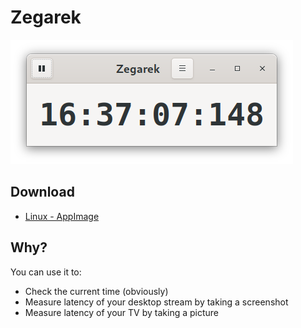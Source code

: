 # Zegarek

![Zegarek's main window](res/screenshot.png)

## Download
* [Linux - AppImage](https://github.com/konradmb/zegarek/releases/download/v0.3/Zegarek-0.3-x86_64.AppImage)

## Why?

You can use it to:
- Check the current time (obviously)
- Measure latency of your desktop stream by taking a screenshot
- Measure latency of your TV by taking a picture
